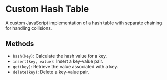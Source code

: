 # Custom Hash Table

A custom JavaScript implementation of a hash table with separate chaining for handling collisions.

## Methods

- `hash(key)`: Calculate the hash value for a key.
- `insert(key, value)`: Insert a key-value pair.
- `get(key)`: Retrieve the value associated with a key.
- `delete(key)`: Delete a key-value pair.
